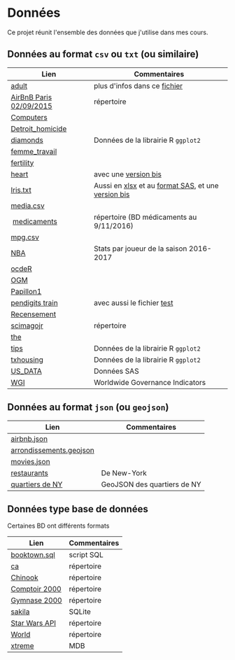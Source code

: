 # Données

Ce projet réunit l'ensemble des données que j'utilise dans mes cours.

## Données au format `csv` ou `txt` (ou similaire)

| Lien | Commentaires |
|-|-|
| [adult](adult.data) | plus d'infos dans ce [fichier](adult.names) |
| [AirBnB Paris 02/09/2015](airbnb-paris-2015-09-02) | répertoire |
| [Computers](Computers.csv) | |
| [Detroit_homicide](Detroit_homicide.txt) ||
| [diamonds](diamonds.csv) | Données de la librairie R `ggplot2` |
| [femme_travail](femme_travail.csv) ||
| [fertility](fertility.csv) ||
| [heart](heart.txt) | avec une [version bis](heart_bis.txt) |
| [Iris.txt](Iris.txt) | Aussi en [xlsx](Iris.xlsx) et au [format SAS](Iris.sas7bdat), et une [version bis](Iris_bis.txt) |
| [media.csv](media.csv) | |
| [medicaments](medicaments) | répertoire (BD médicaments au 9/11/2016) |
| [mpg.csv](mpg.csv) | |
| [NBA](nba--player-stats--regular-season-2016-2017.csv) | Stats par joueur de la saison 2016-2017 |
| [ocdeR](ocdeR.dat) | |
| [OGM](ogm.csv) ||
| [Papillon1](Papillon1.csv) ||
| [pendigits train](pendigits.tra) | avec aussi le fichier [test](pendigits.tes) |
| [Recensement](Recensement_12.csv) ||
| [scimagojr](scimagojr) | répertoire |
| [the](the.csv) ||
| [tips](tips.csv) | Données de la librairie R `ggplot2` |
| [txhousing](tx-housing.csv) | Données de la librairie R `ggplot2` |
| [US_DATA](US_DATA.csv) | Données SAS |
| [WGI](WGI/wgi2019.csv) | Worldwide Governance Indicators | 

## Données au format `json` (ou `geojson`)

| Lien | Commentaires |
|-|-|
| [airbnb.json](airbnb.json) ||
| [arrondissements.geojson](arrondissements.geojson) ||
| [movies.json](movies.json) ||
| [restaurants](restaurants.json) | De New-York |
| [quartiers de NY](restaurants-boroughs.geojson) | GeoJSON des quartiers de NY |

## Données type base de données 

Certaines BD ont différents formats

| Lien | Commentaires |
|-|-|
| [booktown.sql](booktown.sql) | script SQL |
| [ca](ca) | répertoire |
| [Chinook](Chinook) | répertoire |
| [Comptoir 2000](Comptoir2000) | répertoire |
| [Gymnase 2000](Gymnase2000) | répertoire |
| [sakila](sakila.sqlite) | SQLite |
| [Star Wars API](SWAPI) | répertoire |
| [World](World) | répertoire |
| [xtreme](xtreme.mdb) | MDB |


